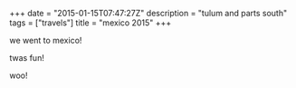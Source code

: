 +++
date = "2015-01-15T07:47:27Z"
description = "tulum and parts south"
tags = ["travels"]
title = "mexico 2015"
+++

we went to mexico!

twas fun!

woo!
